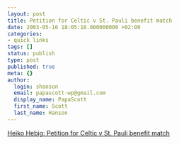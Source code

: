 ```yaml
---
layout: post
title: Petition for Celtic v St. Pauli benefit match
date: 2003-05-16 18:05:18.000000000 +02:00
categories:
- quick links
tags: []
status: publish
type: post
published: true
meta: {}
author:
  login: shanson
  email: papascott-wp@gmail.com
  display_name: PapaScott
  first_name: Scott
  last_name: Hanson
---
```

<p><a title="And could you please let us win? Or at least score?" href="http://www.hebig.com/archives/001130.html">Heiko Hebig: Petition for Celtic v St. Pauli benefit match</a></p>
